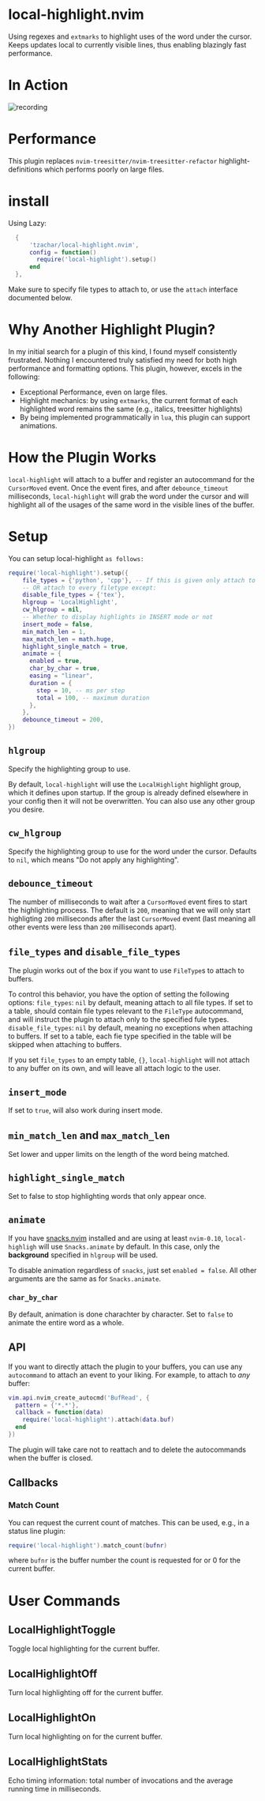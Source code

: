 # local-highlight.nvim

Using regexes and `extmarks` to highlight uses of the word under the cursor.
Keeps updates local to currently visible lines, thus enabling blazingly fast performance.

# In Action

![recording](https://user-images.githubusercontent.com/4946827/217664452-eb79ff0c-fa91-4d24-adcd-519faf4a2785.gif)

# Performance

This plugin replaces `nvim-treesitter/nvim-treesitter-refactor`
highlight-definitions which performs poorly on large files.

# install

Using Lazy:

```lua
  {
      'tzachar/local-highlight.nvim',
      config = function()
        require('local-highlight').setup()
      end
  },
```

Make sure to specify file types to attach to, or use the `attach` interface
documented below. 

# Why Another Highlight Plugin?

In my initial search for a plugin of this kind, I found myself consistently frustrated. Nothing I encountered truly satisfied my need for both high performance and formatting options. This plugin, however, excels in the following:

* Exceptional Performance, even on large files.
* Highlight mechanics: by using `extmarks`, the current format of each highlighted word remains the same (e.g., italics, treesitter highlights)
* By being implemented programmatically in `lua`, this plugin can support
  animations.

# How the Plugin Works

`local-highlight` will attach to a buffer and register an autocommand for the
`CursorMoved` event. Once the event fires, and after `debounce_timeout`
milliseconds, `local-highlight` will grab the word
under the cursor and will highlight all of the usages of the same word in the
visible lines of the buffer.

# Setup

You can setup local-highlight `as follows:`

```lua
require('local-highlight').setup({
    file_types = {'python', 'cpp'}, -- If this is given only attach to this
    -- OR attach to every filetype except:
    disable_file_types = {'tex'},
    hlgroup = 'LocalHighlight',
    cw_hlgroup = nil,
    -- Whether to display highlights in INSERT mode or not
    insert_mode = false,
    min_match_len = 1,
    max_match_len = math.huge,
    highlight_single_match = true,
    animate = {
      enabled = true,
      char_by_char = true,
      easing = "linear",
      duration = {
        step = 10, -- ms per step
        total = 100, -- maximum duration
      },
    },
    debounce_timeout = 200,
})
```

## `hlgroup`

Specify the highlighting group to use.

By default, `local-highlight` will use the `LocalHighlight` highlight group, which it defines upon startup. If the group is already defined elsewhere in your config then it will not be overwritten. You can also use any other group you desire.

## `cw_hlgroup`

Specify the highlighting group to use for the word under the cursor. Defaults to
`nil`, which means "Do not apply any highlighting".

## `debounce_timeout`

The number of milliseconds to wait after a `CursorMoved` event fires to start
the highlighting process. The default is `200`, meaning that we will only start
highligting `200` milliseconds after the last `CursorMoved` event (last meaning
all other events were less than `200` milliseconds apart).

## `file_types` and `disable_file_types`

The plugin works out of the box if you want to use `FileType`s to attach to
buffers.

To control this behavior, you have the option of setting the following options:
`file_types`: `nil` by default, meaning attach to all file types. If set to a
table, should contain file types relevant to the `FileType` autocommand, and
will instruct the plugin to attach only to the specified fule types.
`disable_file_types`: `nil` by default, meaning no exceptions when attaching to
buffers. If set to a table, each fie type specified in the table will be skipped
when attaching to buffers.

If you set `file_types` to an empty table, `{}`, `local-highlight` will not
attach to any buffer on its own, and will leave all attach logic to the user.

## `insert_mode`

If set to `true`, will also work during insert mode.

## `min_match_len` and `max_match_len`

Set lower and upper limits on the length of the word being matched.

## `highlight_single_match`

Set to false to stop highlighting words that only appear once.

## `animate`

If you have [snacks.nvim](https://github.com/folke/snacks.nvim) installed and
are using at least `nvim-0.10`, `local-highligh` will use `Snacks.animate` by default. In this case, only the
**background** specified in `hlgroup` will be used.

To disable animation regardless of `snacks`, just set `enabled = false`. All
other arguments are the same as for `Snacks.animate`.

### `char_by_char`

By default, animation is done charachter by character. Set to `false` to animate
the entire word as a whole.

## API

If you want to directly attach the plugin to your buffers, you can use any
`autocommand` to attach an event to your liking. For
example, to attach to *any* buffer:

```lua
vim.api.nvim_create_autocmd('BufRead', {
  pattern = {'*.*'},
  callback = function(data)
    require('local-highlight').attach(data.buf)
  end
})
```

The plugin will take care not to reattach and to delete the autocommands when
the buffer is closed.

## Callbacks

### Match Count

You can request the current count of matches. This can be used, e.g., in a
status line plugin:

```lua
require('local-highlight').match_count(bufnr)
```

where `bufnr` is the buffer number the count is requested for or 0 for the
current buffer.

# User Commands

## LocalHighlightToggle

Toggle local highlighting for the current buffer.

## LocalHighlightOff

Turn local highlighting off for the current buffer.

## LocalHighlightOn

Turn local highlighting on for the current buffer.

## LocalHighlightStats

Echo timing information: total number of invocations and the average running
time in milliseconds.
